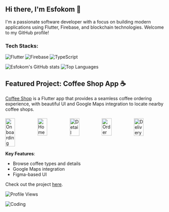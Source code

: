 ## Hi there, I'm Esfokom 👋
I'm a passionate software developer with a focus on building modern applications using Flutter, Firebase, and blockchain technologies. Welcome to my GitHub profile!

### Tech Stacks:
![Flutter](https://img.shields.io/badge/Flutter-02569B?logo=flutter&logoColor=white)
![Firebase](https://img.shields.io/badge/Firebase-FFCA28?logo=firebase&logoColor=white)
![TypeScript](https://img.shields.io/badge/TypeScript-007ACC?logo=typescript&logoColor=white)

<!-- Add more badges for other languages/tools -->
![Esfokom's GitHub stats](https://github-readme-stats.vercel.app/api?username=Esfokom&show_icons=true&theme=dark)
![Top Languages](https://github-readme-stats.vercel.app/api/top-langs/?username=Esfokom&layout=compact)

## Featured Project: Coffee Shop App ☕
[Coffee Shop](https://github.com/Esfokom/coffee_shop) is a Flutter app that provides a seamless coffee ordering experience, with beautiful UI and Google Maps integration to locate nearby coffee shops.

<div style="display: flex; justify-content: space-around; margin-top: 20px;">

  <!-- Screenshot 1 -->
  <img src="./assets/screenshots/onboarding.webp" alt="Onboarding" style="width: 30%; height: auto;">

  <!-- Screenshot 2 -->
  <img src="./assets/screenshots/home.webp" alt="Home" style="width: 30%; height: auto;">

  <!-- Screenshot 3 -->
  <img src="./assets/screenshots/detail.webp" alt="Detail" style="width: 30%; height: auto;">

  <!-- Screenshot 4 -->
  <img src="./assets/screenshots/order.webp" alt="Order" style="width: 30%; height: auto;">

  <!-- Screenshot 5 -->
  <img src="./assets/screenshots/delivery.webp" alt="Delivery" style="width: 30%; height: auto;">

</div>

**Key Features**:
- Browse coffee types and details
- Google Maps integration
- Figma-based UI

Check out the project [here](https://github.com/Esfokom/coffee_shop).

![Profile Views](https://komarev.com/ghpvc/?username=Esfokom&color=blue)

![Coding](https://media.giphy.com/media/qgQUggAC3Pfv687qPC/giphy.gif)






<!--
**Esfokom/Esfokom** is a ✨ _special_ ✨ repository because its `README.md` (this file) appears on your GitHub profile.

Here are some ideas to get you started:

- 🔭 I’m currently working on ...
- 🌱 I’m currently learning ...
- 👯 I’m looking to collaborate on ...
- 🤔 I’m looking for help with ...
- 💬 Ask me about ...
- 📫 How to reach me: ...
- 😄 Pronouns: ...
- ⚡ Fun fact: ...
-->

